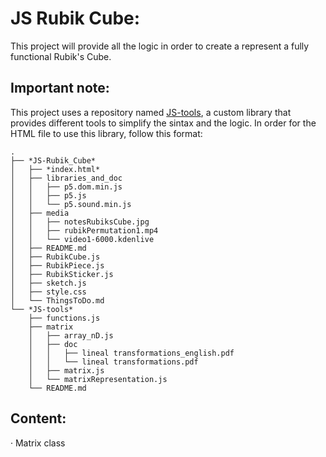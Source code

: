 # JS Rubik Cube:
This project will provide all the logic in order to create a represent a fully functional Rubik's Cube.

## Important note:
This project uses a repository named [JS-tools](https://github.com/Jkutkut/JS-tools), a custom library that provides different tools to simplify the sintax and the logic.
In order for the HTML file to use this library, follow this format:

    .
    ├── *JS-Rubik_Cube*
    │   ├── *index.html*
    │   ├── libraries_and_doc
    │   │   ├── p5.dom.min.js
    │   │   ├── p5.js
    │   │   └── p5.sound.min.js
    │   ├── media
    │   │   ├── notesRubiksCube.jpg
    │   │   ├── rubikPermutation1.mp4
    │   │   └── video1-6000.kdenlive
    │   ├── README.md
    │   ├── RubikCube.js
    │   ├── RubikPiece.js
    │   ├── RubikSticker.js
    │   ├── sketch.js
    │   ├── style.css
    │   └── ThingsToDo.md
    └── *JS-tools*
        ├── functions.js
        ├── matrix
        │   ├── array_nD.js
        │   ├── doc
        │   │   ├── lineal transformations_english.pdf
        │   │   └── lineal transformations.pdf
        │   ├── matrix.js
        │   └── matrixRepresentation.js
        └── README.md




## Content:

· Matrix class